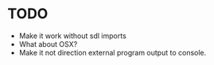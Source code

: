 

# TODO

* Make it work without sdl imports
* What about OSX?
* Make it not direction external program output to console.


